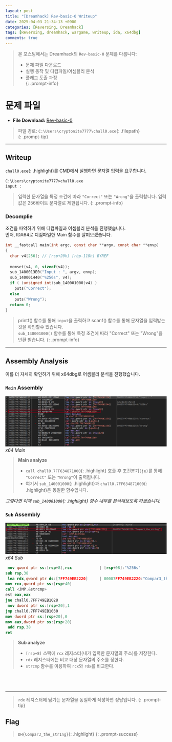 ```yaml
---
layout: post
title: "[Dreamhack] Rev-basic-0 Writeup"
date: 2025-04-03 21:34:13 +0900
categories: [Reversing, Dreamhack]
tags: [Reversing, dreamhack, wargame, writeup, ida, x64dbg]
comments: true
---
```

<link rel="stylesheet" href="/assets/css/prompt_custom.css">

> 본 포스팅에서는 Dreamhack의 `Rev-basic-0` 문제를 다룹니다:  
> - 문제 파일 다운로드  
> - 실행 동작 및 디컴파일/어셈블리 분석  
> - 플래그 도출 과정  
{: .prompt-info}

# 문제 파일

<ul class="file-list">
  <li>
    <i class="fa-solid fa-file"></i> <strong>File Download:</strong> 
    <a href="https://dreamhack.io/wargame/challenges/15" target="_blank">Rev-basic-0</a>
  </li>
</ul>

> 파일 경로: `C:\Users\cryptonite7777\chall0.exe`{: .filepath}  
{: .prompt-tip}

---

## Writeup

`chall0.exe`{: .highlight}를 CMD에서 실행하면 문자열 입력을 요구합니다.

```console
C:\Users\cryptonite7777>chall0.exe
input :
```

> 입력한 문자열을 특정 조건에 따라 `"Correct"` 또는 `"Wrong"`을 출력합니다. 입력값은 256바이트 문자열로 제한됩니다.
{: .prompt-info}

### Decomplie
조건을 파악하기 위해 디컴파일과 어셈블리 분석을 진행했습니다. <br>
먼저, IDA64로 디컴파일한 Main 함수를 살펴보겠습니다.

```c
int __fastcall main(int argc, const char **argv, const char **envp)
{
  char v4[256]; // [rsp+20h] [rbp-118h] BYREF

  memset(v4, 0, sizeof(v4));
  sub_1400013E0("Input : ", argv, envp);
  sub_140001440("%256s", v4);
  if ( (unsigned int)sub_140001000(v4) )
    puts("Correct");
  else
    puts("Wrong");
  return 0;
}
```

> printf() 함수를 통해 `input`을 출력하고 scanf() 함수를 통해 문자열을 입력받는것을 확인할수 있습니다. <br>
> `sub_140001000()` 함수를 통해 특정 조건에 따라 "Correct" 또는 "Wrong"을 반환 받습니다.
{: .prompt-info}

---

## Assembly Analysis
이를 더 자세히 확인하기 위해 x64dbg로 어셈블리 분석을 진행했습니다.

### `Main` Assembly
![](assets/img/Rev-basic/Rev-basic-0/Main_asm.png)
_x64 Main_

> **Main analyze**
> - `call chall0.7FF634871000`{: .highlight} 호출 후 조건분기`(je)`를 통해 `"Correct"` 또는 `"Wrong"`이 출력됩니다. 
> - 여기서 `sub_140001000`{: .highlight}과 `chall0.7FF634871000`{: .highlight}은 동일한 함수입니다.

*그렇다면 이제 `sub_140001000`{: .highlight} 함수 내부를 분석해보도록 하겠습니다.*
### `Sub` Assembly
![](assets/img/Rev-basic/Rev-basic-0/Sub_asm.png)
_x64 Sub_

```nasm
 mov qword ptr ss:[rsp+8],rcx            | [rsp+08]:"%256s"
sub rsp,38                              
 lea rdx,qword ptr ds:[7FF749EB2220]     | 00007FF749EB2220:"Compar3_the_str1ng"
mov rcx,qword ptr ss:[rsp+40]           
call <JMP.&strcmp>                      
est eax,eax                            
jne chall0.7FF749EB1028                
 mov dword ptr ss:[rsp+20],1             
jmp chall0.7FF749EB1030                
mov dword ptr ss:[rsp+20],0             
mov eax,dword ptr ss:[rsp+20]           
 add rsp,38                              
ret                                     

```

> **Sub analyze**
> - `[rsp+8]` 스택에 `rcx` 레지스터(내가 입력한 문자열의 주소)를 저장한다.
> - `rdx` 레지스터에는 비교 대상 문자열의 주소를 정한다. 
> - `strcmp` 함수를 이용하여 `rcx`와 `rdx`를 비교한다.

<pre></pre><pre></pre><pre></pre><pre></pre>

---

> `rdx` 레지스터에 담기는 문자열을 동일하게 작성하면 정답입니다.
{: .prompt-tip}
## Flag

> `DH{Compar3_the_str1ng}`{: .highlight}
{: .prompt-success}